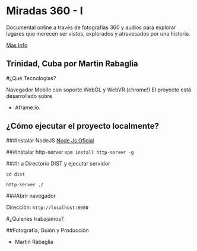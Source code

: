 # Miradas 360 - I

Documental online a través de fotografías 360 y audios para explorar lugares que merecen ser vistos, explorados y atravesados por una historia.


[Mas Info](https://medium.com/@tinchoforever/convocatoria-miradas-360-para-devs-js-cierra-24-de-junio-49cd844bdde9#.2un515hhj)



## Trinidad, Cuba por Martin Rabaglia




#¿Qué Tecnologias?

Navegador Mobile con soporte  WebGL y WebVR (chrome!)
El proyecto está desarrollado sobre 
- Aframe.io.

## ¿Cómo ejecutar el proyecto localmente?
 
###Instalar NodeJS
[Node Js Oficial](http://nodejs.org)


###Instalar http-server
`npm install http-server -g`

###Ir a Directorio DIST y ejecutar servidor

`cd dist`

`http-server ./`

###Abrir navegador 

Dirección: `http://localhost:8080`



#¿Quienes trabajamos?

##Fotografía, Guión y Producción

- Martin Rabaglia




